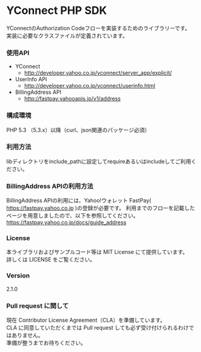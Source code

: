 YConnect PHP SDK
=======
YConnectのAuthorization Codeフローを実装するためのライブラリーです。  
実装に必要なクラスファイルが定義されています。 

### 使用API
* YConnect
  * http://developer.yahoo.co.jp/yconnect/server_app/explicit/
* UserInfo API
  * http://developer.yahoo.co.jp/yconnect/userinfo.html
* BillingAddress API
  * http://fastpay.yahooapis.jp/v1/address

### 構成環境
PHP 5.3 （5.3.x）以降（curl、json関連のパッケージ必須）

### 利用方法
libディレクトリをinclude_pathに設定してrequireあるいはincludeしてご利用ください。

### BillingAddress APIの利用方法
BillingAddress APIの利用には、Yahoo!ウォレット FastPay( https://fastpay.yahoo.co.jp )の登録が必要です。
利用までのフローを記載したページを用意しましたので、以下を参照してください。
https://fastpay.yahoo.co.jp/docs/guide_address

### License
本ライブラリおよびサンプルコード等は MIT License にて提供しています。  
詳しくは LICENSE をご覧ください。

### Version
2.1.0

### Pull request に関して
現在 Contributor License Agreement（CLA）を準備しています。  
CLA に同意していただくまでは Pull request しても必ず受け付けられるわけではありません。   
準備が整うまでお待ちください。

